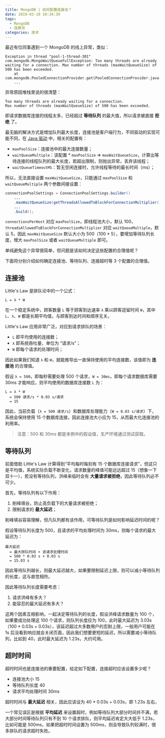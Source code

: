 ```yaml
---
title: MongoDB | 如何配置连接池？
date: 2019-03-10 10:34:39
tags:
  - MongoDB
  - 连接池
categories: 技术
---
```


最近有位同事遇到一个 MongoDB 的线上异常，类似：

```
Exception in thread "pool-1-thread-301" com.mongodb.MongoWaitQueueFullException: Too many threads are already waiting for a connection. Max number of threads (maxWaitQueueSize) of 500 has been exceeded.
    at com.mongodb.PooledConnectionProvider.get(PooledConnectionProvider.java:70)
    ...
```

异常原因堆栈里说的很清楚：

```
Too many threads are already waiting for a connection. 
Max number of threads (maxWaitQueueSize) of 500 has been exceeded.
```

<!-- more -->

即请求数据库连接的线程太多，已经超过 **等待队列** 的最大值，所以请求被直接 **拒绝** 了。

最无脑的解决方式是增加队列最大长度，连接池是客户端行为，不同驱动的实现可能不同，在 [Java 驱动](http://mongodb.github.io/mongo-java-driver/3.10/javadoc/?com/mongodb/MongoClientURI.html) 中，相关的配置有：

* `maxPoolSize`：连接池中的最大连接数量；
* `waitQueueMultiple`：该配置 * `maxPoolSize`  => `maxWaitQueueSize`，计算出等待连接的线程队列的最大长度，若超出限制，则抛出异常，丢弃该线程；
* `waitQueueTimeoutMS`：暂无空闲连接时，允许线程等待的最长时间（ms）；

所以，无法直接设置 `maxWaitQueueSize`，只能通过 `maxPoolSize` 和 `waitQueueMultiple` 两个参数间接设置：

```Java
connectionPoolSettings = ConnectionPoolSettings.builder()
    ...
    .maxWaitQueueSize(getThreadsAllowedToBlockForConnectionMultiplier() * getConnectionsPerHost())
    ...
    .build();
```

`connectionsPerHost` 对应 `maxPoolSize`，即线程池大小，默认 100，`threadsAllowedToBlockForConnectionMultiplier` 对应 `waitQueueMultiple`，默认 5，因此 `maxWaitQueueSize` 默认大小为 500（100 * 5），要增加等待队列长度，增大 `maxPoolSize` 或者 `waitQueueMultiple` 即可。

单纯避免这个异常很简单，但问题是该如何决定这些配置的合理值呢？

下面将分别介绍如何确定连接池、等待队列、连接超时等 3 个配置的合理值。

## 连接池

Little's Law 是排队论中的一个公式：

```
L = λ * W
```

在一个稳定系统中，顾客数量 `L` 等于顾客到达速率 `λ` 乘以顾客逗留时间 `W`，其中 `L`、`λ`、`W` 都是长期平均值，与顾客到达时间和顺序无关。

Little's Law 应用非常广泛，对应到请求排队的场景：

* `L` 即平均使用的连接数；
* `λ` 即系统吞吐量，单位为 “请求/s”；
* `W` 即每个请求的处理时间；

因此如果我们知道 `λ` 和 `W`，就能推导出一直保持使用的平均连接数，该值即为 **连接池** 的合理值。

假设 `λ = 500`，即每秒需要处理 500 个请求，`W = 30ms`，即每个请求数据库需要 30ms 才能响应，则平均使用的数据库连接数 `L` 为：

```
L = λ * W
  = 500 请求/s * 0.03 s/请求
  = 15
```

因此，当前负载（`λ = 500 请求/s`）和数据库处理能力（`W = 0.03 s/请求`）下，系统会保持使用 15 个数据库连接，因此连接池大小应为 15，从而最大化连接池的利用率。

>注意：500 和 30ms 都是本例中的假设值，生产环境通过测试获取。

## 等待队列

前面借助 Little's Law 计算得到“平均每时每刻有 15 个数据库连接请求”，但这只是平均值，系统实际负载不断变化，请求数量的峰值可能远远超过 15（想象一下双十一），若没有等待队列，洪峰来临时会有 **大量请求被拒绝**，因此等待队列必不可少。

首先，等待队列有以下作用：

1. 削峰填谷，防止高负载下的大量请求被拒绝；
2. 限制请求的 **最大延迟**；

削峰填谷容易理解，但凡队列都有该作用，可等待队列是如何影响延迟时间的呢？

假设等待队列长度为 500，且请求的平均处理时间为 30ms，则每个请求的最大延迟为：

```
最大延迟
  = 最大排队时间 + 该请求处理时间
  = 500 * 0.03 s + 0.03 s
  = 15.03 s
```

因此等待队列越长，则最大延迟越大，如果要限制延迟上限，则可以减小等待队列的长度，这与直觉相符。

因此等待队列长度需要考虑：

1. 请求洪峰有多大？
2. 能容忍的最大延迟有多大？

这两个因素互相影响，一起决定等待队列的长度，假设洪峰请求数量为 100 个，如果要成功处理这 100 个请求，则队列长度应为 100，此时最大延迟为 3.03s（100 * 0.03s + 0.03s），该延迟超过大多数用户的忍耐上限，一般用户可能在 1s 后没看到响应就会关闭页面，因此我们想要更短的延迟，所以需要减小等待队列，比如到 40，此时最大延迟为 1.23s，大约可用。

## 超时时间

超时时间也是连接池的重要配置，给定如下配置，连接超时应该设置多少呢？

* 连接池大小 15
* 等待队列长度 40
* 请求平均处理时间 30ms

超时时间与 **最大延迟** 相关，因此应该设为 40 * 0.03s + 0.03s，即 1.23s 左右，

一个常见误区是根据 **平均延迟** 来设置超时，例如等待队列大部分时间并不满，若大部分时间等待队列只有不到 10 个请求排队，则平均延迟肯定大大低于 1.23s，比如可能是 500ms，如果把超时时间设置为 500ms，则会导致队列较满时，很多排队的请求超时失败。





